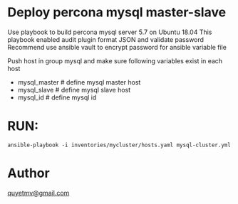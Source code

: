 # Deploy percona mysql master-slave
Use playbook to build percona mysql server 5.7 on Ubuntu 18.04
This playbook enabled audit plugin format JSON and validate password
Recommend use ansible vault to encrypt password for ansible variable file

Push host in group mysql and make sure following variables exist in each host
- mysql_master # define mysql master host
- mysql_slave # define mysql slave host
- mysql_id  # define mysql id

# RUN: 
``
ansible-playbook -i inventories/mycluster/hosts.yaml mysql-cluster.yml
``


# Author
quyetmv@gmail.com
